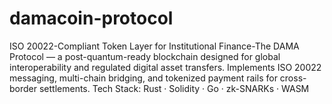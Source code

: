 # damacoin-protocol
ISO 20022-Compliant Token Layer for Institutional Finance-The DAMA Protocol — a post-quantum-ready blockchain designed for global interoperability and regulated digital asset transfers. Implements ISO 20022 messaging, multi-chain bridging, and tokenized payment rails for cross-border settlements.  Tech Stack: Rust · Solidity · Go · zk-SNARKs · WASM
